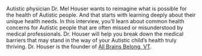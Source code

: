 Autistic physician Dr. Mel Houser wants to reimagine what is possible for the health of Autistic people. And that starts with learning deeply about their unique health needs. In this interview, you’ll learn about common health concerns for Autistic people that are often missed or misunderstood by medical professionals. Dr. Houser will help you break down the medical barriers that may stand in the way of your Autistic child’s health truly thriving. Dr. Houser is the founder of [All Brains Belong, VT](https://allbrainsbelong.org/).
